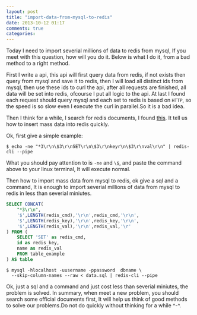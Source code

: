 ```yaml
---
layout: post
title: "import-data-from-mysql-to-redis"
date: 2013-10-12 01:17
comments: true
categories: 
---
```


Today I need to import severial millions of data to redis from mysql, If you meet
with this question, how will you do it. Below is what I do it, from a bad method to
a right method.

First I write a api, this api will first query data from redis, if not exists then query 
from mysql and save it to redis, then I will load all distinct ids from mysql, then use these
ids to curl the api, after all requests are finished, all data will be set into redis, ofcourse
I put all logic to the api. At last I found each request should query mysql and each set to redis is based
on `HTTP`, so the speed is so slow even I execute the curl in parallel.So it is a bad idea. 

<!--more-->

Then I think for a while, I search for redis documents, I found [this](http://redis.io/topics/mass-insert).
It tell us how to insert mass data into redis quickly.

Ok, first give a simple example:

```
$ echo -ne "*3\r\n\$3\r\nSET\r\n\$3\r\nkeyr\n\$3\r\nval\r\n" | redis-cli --pipe
```

What you should pay attention to is `-ne` and `\$`, and paste the command above to your linux terminal,
It will execute normal.

Then how to import mass data from mysql to redis, ok give a sql and a command, It is enough to import severial
millions of data from mysql to redis in less than severial miniutes.

```sql
SELECT CONCAT( 
    "*3\r\n",
    '$',LENGTH(redis_cmd),'\r\n',redis_cmd,'\r\n',
    '$',LENGTH(redis_key),'\r\n',redis_key,'\r\n',
    '$',LENGTH(redis_val),'\r\n',redis_val,'\r'
) FROM (
    SELECT 'SET' as redis_cmd,
    id as redis_key,
    name as redis_val
    FROM table_example 
) AS table
```

```
$ mysql -hlocalhost -uusername -ppassword  dbname \
  --skip-column-names --raw < data.sql | redis-cli --pipe
```

Ok, just a sql and a command and just cost less than severial miniutes, the problem is solved.
In summary, when meet a new problem, you should search some official documents first, It will
help us think of good methods to solve our problems.Do not do quickly without thinking for a while ^-^.

